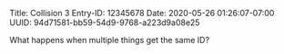 Title: Collision 3
Entry-ID: 12345678
Date: 2020-05-26 01:26:07-07:00
UUID: 94d71581-bb59-54d9-9768-a223d9a08e25

What happens when multiple things get the same ID?
